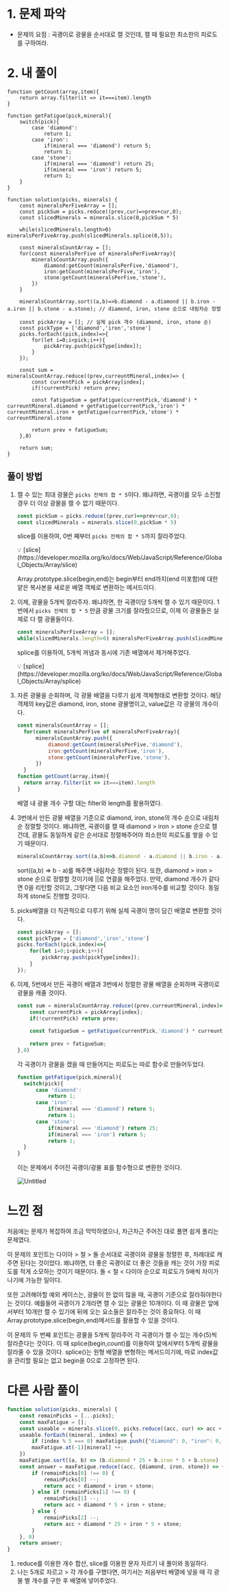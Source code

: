 # 1. 문제 파악

- 문제의 요점 : 곡괭이로 광물을 순서대로 캘 것인데, 캘 때 필요한 최소한의 피로도를 구하여라.

# 2. 내 풀이

```tsx
function getCount(array,item){
    return array.filter(it => it===item).length
}

function getFatigue(pick,mineral){
    switch(pick){
        case 'diamond':
            return 1;
        case 'iron':
            if(mineral === 'diamond') return 5;
            return 1;
        case 'stone':
            if(mineral === 'diamond') return 25;
            if(mineral === 'iron') return 5;
            return 1;
    }
}

function solution(picks, minerals) {
    const mineralsPerFiveArray = [];
    const pickSum = picks.reduce((prev,cur)=>prev+cur,0);
    const slicedMinerals = minerals.slice(0,pickSum * 5)
    
    while(slicedMinerals.length>0) mineralsPerFiveArray.push(slicedMinerals.splice(0,5));
    
    const mineralsCountArray = [];
    for(const mineralsPerFive of mineralsPerFiveArray){
        mineralsCountArray.push({
            diamond:getCount(mineralsPerFive,'diamond'),
            iron:getCount(mineralsPerFive,'iron'),
            stone:getCount(mineralsPerFive,'stone'),
        })
    }
    
    mineralsCountArray.sort((a,b)=>b.diamond - a.diamond || b.iron - a.iron || b.stone - a.stone); // diamond, iron, stone 순으로 내림차순 정렬
    
    const pickArray = []; // 실제 pick 개수 (diamond, iron, stone 순)
    const pickType = ['diamond','iron','stone']
    picks.forEach((pick,index)=>{
        for(let i=0;i<pick;i++){
            pickArray.push(pickType[index]);
        }
    });
    
    const sum = mineralsCountArray.reduce((prev,curreuntMineral,index)=> {
        const currentPick = pickArray[index];
        if(!currentPick) return prev;
        
        const fatigueSum = getFatigue(currentPick,'diamond') * curreuntMineral.diamond + getFatigue(currentPick,'iron') * curreuntMineral.iron + getFatigue(currentPick,'stone') * curreuntMineral.stone
        
        return prev + fatigueSum;
    },0)
    
    return sum;
}

```

## 풀이 방법

1. 캘 수 있는 최대 광물은 `picks 전체의 합 * 5`이다. 왜냐하면, 곡괭이를 모두 소진할 경우 더 이상 광물을 캘 수 없기 때문이다.
    
    ```jsx
    const pickSum = picks.reduce((prev,cur)=>prev+cur,0);
    const slicedMinerals = minerals.slice(0,pickSum * 5)
    ```
    
    slice를 이용하여, 0번 째부터 `picks 전체의 합 * 5`까지 잘라주었다.
    
    <aside>
    💡 [slice](https://developer.mozilla.org/ko/docs/Web/JavaScript/Reference/Global_Objects/Array/slice)
    
    Array.prototype.slice(begin,end)는 begin부터 end까지(end 미포함)에 대한 얕은 복사본을 새로운 배열 객체로 변환하는 메서드이다.
    
    </aside>
    
2. 이제, 광물을 5개씩 잘라주자. 왜냐하면, 한 곡괭이당 5개씩 캘 수 있기 때문이다. 1번에서 `picks 전체의 합 * 5` 만큼 광물 크기를 잘라줬으므로, 이제 이 광물들은 실제로 다 캘 광물들이다.
    
    ```jsx
    const mineralsPerFiveArray = [];
    while(slicedMinerals.length>0) mineralsPerFiveArray.push(slicedMinerals.splice(0,5));
    ```
    
    splice를 이용하여, 5개씩 꺼냄과 동시에 기존 배열에서 제거해주었다.
    
    <aside>
    💡 [splice](https://developer.mozilla.org/ko/docs/Web/JavaScript/Reference/Global_Objects/Array/splice)
    
    </aside>
    
3. 자른 광물을 순회하며, 각 광물 배열을 다루기 쉽게 객체형태로 변환할 것이다. 해당 객체의 key값은 diamond, iron, stone 광물명이고, value값은 각 광물의 개수이다.
    
    ```jsx
    const mineralsCountArray = [];
      for(const mineralsPerFive of mineralsPerFiveArray){
          mineralsCountArray.push({
              diamond:getCount(mineralsPerFive,'diamond'),
              iron:getCount(mineralsPerFive,'iron'),
              stone:getCount(mineralsPerFive,'stone'),
          })
      }
    function getCount(array,item){
      return array.filter(it => it===item).length
    }
    
    ```
    
    배열 내 광물 개수 구할 대는 filter와 length를 활용하였다.
    
4. 3번에서 만든 광물 배열을 기준으로 diamond, iron, stone의 개수 순으로 내림차순 정렬할 것이다. 왜냐하면, 곡괭이를 캘 때 diamond > iron > stone 순으로 캘 건데, 광물도 동일하게 같은 순서대로 정렬해주어야 최소한의 피로도를 쌓을 수 있기 때문이다.
    
    ```jsx
    mineralsCountArray.sort((a,b)=>b.diamond - a.diamond || b.iron - a.iron || b.stone - a.stone); 
    ```
    
    sort((a,b) ⇒ b - a)를 해주면 내림차순 정렬이 된다. 또한, diamond > iron > stone 순으로 정렬할 것이기에 ||로 연결을 해주었다. 만약, diamond 개수가 같다면 0을 리턴할 것이고, 그렇다면 다음 비교 요소인 iron개수를 비교할 것이다. 동일하게 stone도 진행할 것이다.
    
5. picks배열을 더 직관적으로 다루기 위해 실제 곡괭이 명이 담긴 배열로 변환할 것이다.
    
    ```jsx
    const pickArray = []; 
    const pickType = ['diamond','iron','stone']
    picks.forEach((pick,index)=>{
        for(let i=0;i<pick;i++){
            pickArray.push(pickType[index]);
        }
    });
    ```
    
6. 이제, 5번에서 만든 곡괭이 배열과 3번에서 정렬한 광물 배열을 순회하며 곡괭이로 광물을 캐줄 것이다.
    
    ```jsx
    const sum = mineralsCountArray.reduce((prev,curreuntMineral,index)=> {
        const currentPick = pickArray[index];
        if(!currentPick) return prev;
        
        const fatigueSum = getFatigue(currentPick,'diamond') * curreuntMineral.diamond + getFatigue(currentPick,'iron') * curreuntMineral.iron + getFatigue(currentPick,'stone') * curreuntMineral.stone
        
        return prev + fatigueSum;
    },0)
    ```
    
    각 곡괭이가 광물을 캤을 때 만들어지는 피로도는 따로 함수로 만들어두었다.
    
    ```jsx
    function getFatigue(pick,mineral){
      switch(pick){
          case 'diamond':
              return 1;
          case 'iron':
              if(mineral === 'diamond') return 5;
              return 1;
          case 'stone':
              if(mineral === 'diamond') return 25;
              if(mineral === 'iron') return 5;
              return 1;
      }
    }
    ```
    
    이는 문제에서 주어진 곡괭이/광물 표를 함수형으로 변환한 것이다.
    
    ![Untitled](https://prod-files-secure.s3.us-west-2.amazonaws.com/0634ecca-151f-489c-958f-a813ecd17586/6aa673a9-cc9d-4a0c-ab85-682641e9c4db/Untitled.png)
    

# 느낀 점

처음에는 문제가 복잡하여 조금 막막하였으나, 차근차근 주어진 대로 풀면 쉽게 풀리는 문제였다.

이 문제의 포인트는 다이아 > 철 > 돌 순서대로 곡괭이와 광물을 정렬한 후, 차례대로 캐주면 된다는 것이었다. 왜냐하면, 더 좋은 곡괭이로 더 좋은 것들을 캐는 것이 가장 피로도를 적게 소모하는 것이기 때문이다. 돌 < 철 < 다이아 순으로 피로도가 5배씩 차이가 나기에 가능한 일이다.

또한 고려해야할 예외 케이스는, 광물이 한 없이 많을 때, 곡괭이 기준으로 잘라줘야한다는 것이다. 예를들어 곡괭이가 2개라면 캘 수 있는 광물은 10개이다. 이 때 광물은 앞에서부터 10개만 캘 수 있기에 뒤에 오는 요소들은 잘라주는 것이 중요하다. 이 때 Array.prototype.slice(begin,end)메서드를 활용할 수 있을 것이다.

이 문제의 두 번째 포인트는 광물을 5개씩 잘라주어 각 곡괭이가 캘 수 있는 개수(5)씩 잘라준다는 것이다. 이 때 splice(begin,count)를 이용하여 앞에서부터 5개씩 광물을 잘라줄 수 있을 것이다. splice()는 원형 배열을 변형하는 메서드이기에, 따로 index값을 관리할 필요는 없고 begin을 0으로 고정하면 된다.

# 다른 사람 풀이

```jsx
function solution(picks, minerals) {
    const remainPicks = [...picks];
    const maxFatigue = [];
    const useable = minerals.slice(0, picks.reduce((acc, cur) => acc + cur) * 5);
    useable.forEach((mineral, index) => {
        if (index % 5 === 0) maxFatigue.push({"diamond": 0, "iron": 0, "stone": 0});
        maxFatigue.at(-1)[mineral] ++;
    })
    maxFatigue.sort((a, b) => (b.diamond * 25 + b.iron * 5 + b.stone) - (a.diamond * 25 + a.iron * 5 + a.stone))
    const answer = maxFatigue.reduce((acc, {diamond, iron, stone}) => {
        if (remainPicks[0] !== 0) {
            remainPicks[0] --;
            return acc + diamond + iron + stone;
        } else if (remainPicks[1] !== 0) {
            remainPicks[1] --;
            return acc + diamond * 5 + iron + stone;
        } else {
            remainPicks[2] --;
            return acc + diamond * 25 + iron * 5 + stone;
        }
    }, 0)
    return answer;
}
```

1. reduce를 이용한 개수 합산, slice를 이용한 문자 자르기 내 풀이와 동일하다.
2. 나는 5개로 자르고 > 각 개수를 구했다면, 여기서는 처음부터 배열에 넣을 때 각 광물 별 개수를 구한 후 배열에 넣어주었다.
